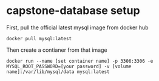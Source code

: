 # capstone-database setup

First, pull the official latest mysql image from docker hub
```
docker pull mysql:latest
```

Then create a contianer from that image
```
docker run --name [set container name] -p 3306:3306 -e MYSQL_ROOT_PASSWORD=[your password] -v [volume name]:/var/lib/mysql/data mysql:latest
```
